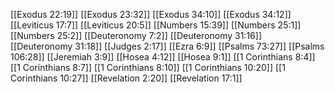 [[Exodus 22:19]]
[[Exodus 23:32]]
[[Exodus 34:10]]
[[Exodus 34:12]]
[[Leviticus 17:7]]
[[Leviticus 20:5]]
[[Numbers 15:39]]
[[Numbers 25:1]]
[[Numbers 25:2]]
[[Deuteronomy 7:2]]
[[Deuteronomy 31:16]]
[[Deuteronomy 31:18]]
[[Judges 2:17]]
[[Ezra 6:9]]
[[Psalms 73:27]]
[[Psalms 106:28]]
[[Jeremiah 3:9]]
[[Hosea 4:12]]
[[Hosea 9:1]]
[[1 Corinthians 8:4]]
[[1 Corinthians 8:7]]
[[1 Corinthians 8:10]]
[[1 Corinthians 10:20]]
[[1 Corinthians 10:27]]
[[Revelation 2:20]]
[[Revelation 17:1]]

